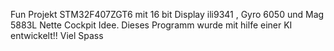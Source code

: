 Fun Projekt STM32F407ZGT6 mit 16 bit Display ili9341 , Gyro 6050  und Mag 5883L Nette Cockpit Idee.
Dieses Programm wurde mit hilfe einer KI entwickelt!! Viel Spass
